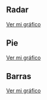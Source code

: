 ## Radar 
[Ver mi gráfico](https://alexaraica.github.io/prueba/grafico_radar.html)
## Pie
[Ver mi gráfico](https://alexaraica.github.io/prueba/grafico_pie.html)
## Barras
[Ver mi gráfico](https://alexaraica.github.io/prueba/grafico_barras.html)



